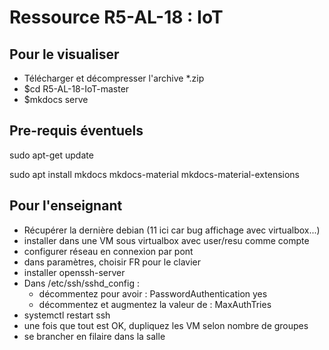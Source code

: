 # Ressource R5-AL-18 : IoT 



## Pour le visualiser

* Télécharger et décompresser l'archive *.zip
* $cd R5-AL-18-IoT-master
* $mkdocs serve

## Pre-requis éventuels

sudo apt-get update

sudo apt install mkdocs mkdocs-material mkdocs-material-extensions

## Pour l'enseignant

* Récupérer la dernière debian (11 ici car bug affichage avec virtualbox...)
* installer dans une VM sous virtualbox avec user/resu comme compte
* configurer réseau en connexion par pont
* dans paramètres, choisir FR pour le clavier
* installer openssh-server
* Dans /etc/ssh/sshd_config :
   * décommentez pour avoir : PasswordAuthentication yes
   * décommentez et augmentez la valeur de : MaxAuthTries
* systemctl restart ssh
* une fois que tout est OK, dupliquez les VM selon nombre de groupes
* se brancher en filaire dans la salle


